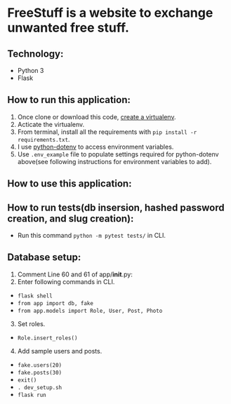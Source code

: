 # FreeStuff is a website to exchange unwanted free stuff.

## Technology:
- Python 3
- Flask

## How to run this application:
1. Once clone or download this code, [create a virtualenv](https://docs.python.org/3/library/venv.html).
2. Acticate the virtualenv.
3. From terminal, install all the requirements with `pip install -r requirements.txt`.
4. I use [python-dotenv](https://pypi.org/project/python-dotenv/) to access environment variables.
5. Use `.env_example` file to populate settings required for python-dotenv above(see following instructions for environment variables to add).

## How to use this application:

## How to run tests(db insersion, hashed password creation, and slug creation):
- Run this command `python -m pytest tests/` in CLI.

## Database setup:
1. Comment Line 60 and 61 of app/__init__.py:
2. Enter following commands in CLI.
- `flask shell`
- `from app import db, fake`
- `from app.models import Role, User, Post, Photo`
3. Set roles.
- `Role.insert_roles()`
4. Add sample users and posts.
- `fake.users(20)`
- `fake.posts(30)`
- `exit()`
- `. dev_setup.sh`
- `flask run`

